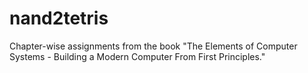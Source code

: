 # nand2tetris


Chapter-wise assignments from the book "The Elements of Computer Systems - Building a Modern Computer From First Principles."